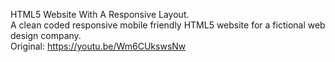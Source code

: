 HTML5 Website With A Responsive Layout.<br>
A clean coded responsive mobile friendly HTML5 website for a fictional web design company.<br>
Original: https://youtu.be/Wm6CUkswsNw
